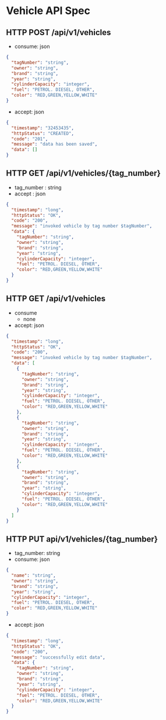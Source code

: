 # Vehicle API Spec

## HTTP POST /api/v1/vehicles

- consume: json

```json
{
  "tagNumber": "string",
  "owner": "string",
  "brand": "string",
  "year": "string",
  "cylinderCapacity": "integer",
  "fuel": "PETROL. DIESEL, OTHER",
  "color": "RED,GREEN,YELLOW,WHITE"
}
```

- accept: json

```json
{
  "timestamp": "32453435",
  "httpStatus": "CREATED",
  "code": "201",
  "message": "data has been saved",
  "data": []
}
```

## HTTP GET /api/v1/vehicles/{tag_number}

- tag_number : string
- accept : json

```json
{
  "timestamp": "long",
  "httpStatus": "OK",
  "code": "200",
  "message": "invoked vehicle by tag number $tagNumber",
  "data": {
    "tagNumber": "string",
    "owner": "string",
    "brand": "string",
    "year": "string",
    "cylinderCapacity": "integer",
    "fuel": "PETROL. DIESEL, OTHER",
    "color": "RED,GREEN,YELLOW,WHITE"
  }
}
```

 ## HTTP GET /api/v1/vehicles
- consume
  - none
- accept: json
```json
{
  "timestamp": "long",
  "httpStatus": "OK",
  "code": "200",
  "message": "invoked vehicle by tag number $tagNumber",
  "data": [
    {
      "tagNumber": "string",
      "owner": "string",
      "brand": "string",
      "year": "string",
      "cylinderCapacity": "integer",
      "fuel": "PETROL. DIESEL, OTHER",
      "color": "RED,GREEN,YELLOW,WHITE"
    },
    {
      "tagNumber": "string",
      "owner": "string",
      "brand": "string",
      "year": "string",
      "cylinderCapacity": "integer",
      "fuel": "PETROL. DIESEL, OTHER",
      "color": "RED,GREEN,YELLOW,WHITE"
    },
    {
      "tagNumber": "string",
      "owner": "string",
      "brand": "string",
      "year": "string",
      "cylinderCapacity": "integer",
      "fuel": "PETROL. DIESEL, OTHER",
      "color": "RED,GREEN,YELLOW,WHITE"
    }
  ]
}
```

## HTTP PUT api/v1/vehicles/{tag_number}
- tag_number: string 
- consume: json
```json
{
  "name": "string",
  "owner": "string",
  "brand": "string",
  "year": "string",
  "cylinderCapacity": "integer",
  "fuel": "PETROL. DIESEL, OTHER",
  "color": "RED,GREEN,YELLOW,WHITE"
}
```
- accept: json
```json
{
  "timestamp": "long",
  "httpStatus": "OK",
  "code": "200",
  "message": "successfully edit data",
  "data": {
    "tagNumber": "string",
    "owner": "string",
    "brand": "string",
    "year": "string",
    "cylinderCapacity": "integer",
    "fuel": "PETROL. DIESEL, OTHER",
    "color": "RED,GREEN,YELLOW,WHITE"
  }
}
```